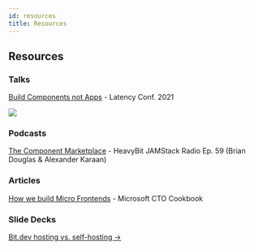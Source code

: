 ```yaml
---
id: resources
title: Resources
---
```


## Resources

### Talks

[Build Components not Apps](https://www.youtube.com/watch?v=yDjTcBKXKDE&t) - Latency Conf. 2021

<a href="https://www.youtube.com/watch?v=yDjTcBKXKDE&t">
    <img src="https://storage.googleapis.com/static.bit.dev/harmony-docs/Screen%20Shot%202021-02-25%20at%209.11.22%20PM.png"></img>
</a>

### Podcasts

[The Component Marketplace](https://www.heavybit.com/library/podcasts/jamstack-radio/ep-59-the-component-marketplace-with-alexander-karan-of-climateclever/) - HeavyBit JAMStack Radio Ep. 59 (Brian Douglas & Alexander Karaan)


### Articles

[How we build Micro Frontends](https://devblogs.microsoft.com/startups/building-micro-frontends-with-components/) - Microsoft CTO Cookbook


### Slide Decks

[Bit.dev hosting vs. self-hosting ->](https://www.slideshare.net/JonathanSaring/bitdev-hosting-vs-oss)
